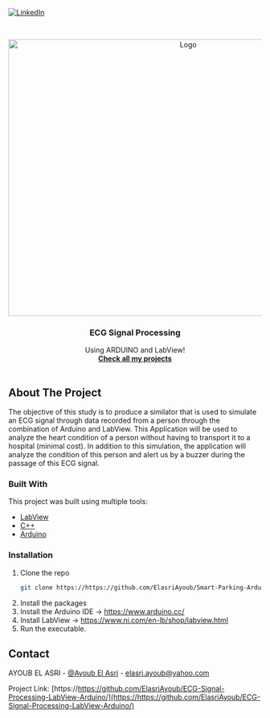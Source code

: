 
[![LinkedIn][linkedin-shield]][linkedin-url]

<!-- PROJECT LOGO -->
<br />
<p align="center">
  <a href="https://github.com/ElasriAyoub">
    <img src="/Memory.png" alt="Logo" width="700" height="550">
  </a>

  <h3 align="center">ECG Signal Processing</h3>

  <p align="center">
   Using ARDUINO and LabView!
    <br />
    <a href="https://github.com/ElasriAyoub"><strong>Check all my projects</strong></a>
    <br />
    <br />
  </p>
</p>

<!-- ABOUT THE PROJECT -->
## About The Project
The objective of this study is to produce a similator that is used to simulate an ECG signal through data recorded from a person through the combination of Arduino and LabView.
This Application will be used to analyze the heart condition of a person without having to transport it to a hospital (minimal cost).
In addition to this simulation, the application will analyze the condition of this person and alert us by a buzzer during the passage of this ECG signal.

### Built With

This project was built using multiple tools:
* [LabView](https://www.ni.com/en-lb/shop/labview.html)
* [C++](https://isocpp.org/)
* [Arduino](https://www.arduino.cc/)


### Installation

1. Clone the repo
   ```sh
   git clone https://https://github.com/ElasriAyoub/Smart-Parking-Arduino-GUI-JAVA.git
   ```
2. Install the packages
3. Install the Arduino IDE
   -> https://www.arduino.cc/
4. Install LabView
   -> https://www.ni.com/en-lb/shop/labview.html
5. Run the executable.   
<!-- CONTRIBUTING -->


<!-- CONTACT -->
## Contact

AYOUB EL ASRI - [@Ayoub El Asri](https://www.facebook.com/el.asriiii/) - elasri.ayoub@yahoo.com

Project Link: [https://https://github.com/ElasriAyoub/ECG-Signal-Processing-LabView-Arduino/](https://https://github.com/ElasriAyoub/ECG-Signal-Processing-LabView-Arduino/)

[linkedin-shield]: https://img.shields.io/badge/-LinkedIn-black.svg?style=for-the-badge&logo=linkedin&colorB=555
[linkedin-url]: https://www.linkedin.com/in/elasri-ayoub/
[product-screenshot]: Demo/Smart-Parking.png
